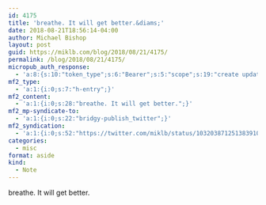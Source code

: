 ```yaml
---
id: 4175
title: 'breathe. It will get better.&diams;'
date: 2018-08-21T18:56:14-04:00
author: Michael Bishop
layout: post
guid: https://miklb.com/blog/2018/08/21/4175/
permalink: /blog/2018/08/21/4175/
micropub_auth_response:
  - 'a:8:{s:10:"token_type";s:6:"Bearer";s:5:"scope";s:19:"create update media";s:2:"me";s:18:"https://miklb.com/";s:9:"issued_by";s:45:"https://miklb.com/wp-json/indieauth/1.0/token";s:9:"client_id";s:21:"https://quill.p3k.io/";s:9:"issued_at";i:1534892116;s:4:"user";i:1;s:13:"last_accessed";i:1534892174;}'
mf2_type:
  - 'a:1:{i:0;s:7:"h-entry";}'
mf2_content:
  - 'a:1:{i:0;s:28:"breathe. It will get better.";}'
mf2_mp-syndicate-to:
  - 'a:1:{i:0;s:22:"bridgy-publish_twitter";}'
mf2_syndication:
  - 'a:1:{i:0;s:52:"https://twitter.com/miklb/status/1032038712513839104";}'
categories:
  - misc
format: aside
kind:
  - Note
---
```

<div class="e-content">
breathe. It will get better.
</div>